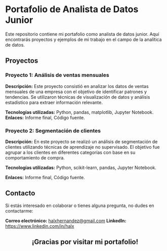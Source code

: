 # Portafolio de Analista de Datos Junior

Este repositorio contiene mi portafolio como analista de datos junior. Aquí encontrarás proyectos y ejemplos de mi trabajo en el campo de la analítica de datos.

## Proyectos

### Proyecto 1: Análisis de ventas mensuales

**Descripción:** Este proyecto consistió en analizar los datos de ventas mensuales de una empresa con el objetivo de identificar patrones y tendencias. Se utilizaron técnicas de visualización de datos y análisis estadístico para extraer información relevante.

**Tecnologías utilizadas:** Python, pandas, matplotlib, Jupyter Notebook.
**Enlaces:** Informe final, Código fuente.

### Proyecto 2: Segmentación de clientes

**Descripción:** En este proyecto se realizó un análisis de segmentación de clientes utilizando técnicas de aprendizaje no supervisado. El objetivo fue agrupar a los clientes en diferentes categorías con base en su comportamiento de compra.

**Tecnologías utilizadas:** Python, scikit-learn, pandas, Jupyter Notebook.

**Enlaces:** Informe final, Código fuente.

## Contacto

Si estás interesado en colaborar o tienes alguna pregunta, no dudes en contactarme:

**Correo electrónico:** halxhernandez@gmail.com
**LinkedIn:** https://www.linkedin.com/in/halx

## <center>¡Gracias por visitar mi portafolio!</center>
